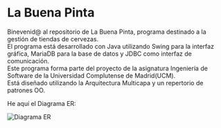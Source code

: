 # La Buena Pinta

Binevenid@ al repositorio de La Buena Pinta, programa destinado a la gestión de tiendas de cervezas.  
El programa está desarrollado con Java utilizando Swing para la interfaz gráfica, MariaDB para la base de datos y JDBC como interfaz de comunicación.  
Este programa forma parte del proyecto de la asignatura Ingeniería de Software de la Universidad Complutense de Madrid(UCM).  
Está diseñado utilizando la Arquitectura Multicapa y un repertorio de patrones OO.

He aquí el Diagrama ER:

![Diagrama ER](https://gitlab.com/LaBuenaPinta/LaBuenaPinta/raw/master/BBDD/ER.png)

